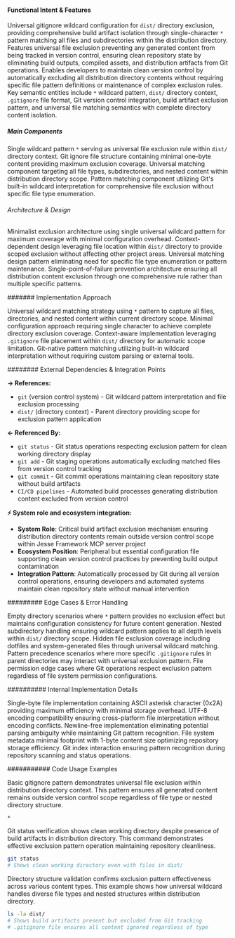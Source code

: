 <!-- CACHE_METADATA_START -->
<!-- Source File: {PROJECT_ROOT}/jesse-framework-mcp/dist/.gitignore -->
<!-- Cached On: 2025-07-04T15:53:22.902892 -->
<!-- Source Modified: 2025-06-27T17:33:47.704567 -->
<!-- Cache Version: 1.0 -->
<!-- CACHE_METADATA_END -->

#### Functional Intent & Features

Universal gitignore wildcard configuration for `dist/` directory exclusion, providing comprehensive build artifact isolation through single-character `*` pattern matching all files and subdirectories within the distribution directory. Features universal file exclusion preventing any generated content from being tracked in version control, ensuring clean repository state by eliminating build outputs, compiled assets, and distribution artifacts from Git operations. Enables developers to maintain clean version control by automatically excluding all distribution directory contents without requiring specific file pattern definitions or maintenance of complex exclusion rules. Key semantic entities include `*` wildcard pattern, `dist/` directory context, `.gitignore` file format, Git version control integration, build artifact exclusion pattern, and universal file matching semantics with complete directory content isolation.

##### Main Components

Single wildcard pattern `*` serving as universal file exclusion rule within `dist/` directory context. Git ignore file structure containing minimal one-byte content providing maximum exclusion coverage. Universal matching component targeting all file types, subdirectories, and nested content within distribution directory scope. Pattern matching component utilizing Git's built-in wildcard interpretation for comprehensive file exclusion without specific file type enumeration.

###### Architecture & Design

Minimalist exclusion architecture using single universal wildcard pattern for maximum coverage with minimal configuration overhead. Context-dependent design leveraging file location within `dist/` directory to provide scoped exclusion without affecting other project areas. Universal matching design pattern eliminating need for specific file type enumeration or pattern maintenance. Single-point-of-failure prevention architecture ensuring all distribution content exclusion through one comprehensive rule rather than multiple specific patterns.

####### Implementation Approach

Universal wildcard matching strategy using `*` pattern to capture all files, directories, and nested content within current directory scope. Minimal configuration approach requiring single character to achieve complete directory exclusion coverage. Context-aware implementation leveraging `.gitignore` file placement within `dist/` directory for automatic scope limitation. Git-native pattern matching utilizing built-in wildcard interpretation without requiring custom parsing or external tools.

######## External Dependencies & Integration Points

**→ References:**
- `git` (version control system) - Git wildcard pattern interpretation and file exclusion processing
- `dist/` (directory context) - Parent directory providing scope for exclusion pattern application

**← Referenced By:**
- `git status` - Git status operations respecting exclusion pattern for clean working directory display
- `git add` - Git staging operations automatically excluding matched files from version control tracking
- `git commit` - Git commit operations maintaining clean repository state without build artifacts
- `CI/CD pipelines` - Automated build processes generating distribution content excluded from version control

**⚡ System role and ecosystem integration:**
- **System Role**: Critical build artifact exclusion mechanism ensuring distribution directory contents remain outside version control scope within Jesse Framework MCP server project
- **Ecosystem Position**: Peripheral but essential configuration file supporting clean version control practices by preventing build output contamination
- **Integration Pattern**: Automatically processed by Git during all version control operations, ensuring developers and automated systems maintain clean repository state without manual intervention

######### Edge Cases & Error Handling

Empty directory scenarios where `*` pattern provides no exclusion effect but maintains configuration consistency for future content generation. Nested subdirectory handling ensuring wildcard pattern applies to all depth levels within `dist/` directory scope. Hidden file exclusion coverage including dotfiles and system-generated files through universal wildcard matching. Pattern precedence scenarios where more specific `.gitignore` rules in parent directories may interact with universal exclusion pattern. File permission edge cases where Git operations respect exclusion pattern regardless of file system permission configurations.

########## Internal Implementation Details

Single-byte file implementation containing ASCII asterisk character (0x2A) providing maximum efficiency with minimal storage overhead. UTF-8 encoding compatibility ensuring cross-platform file interpretation without encoding conflicts. Newline-free implementation eliminating potential parsing ambiguity while maintaining Git pattern recognition. File system metadata minimal footprint with 1-byte content size optimizing repository storage efficiency. Git index interaction ensuring pattern recognition during repository scanning and status operations.

########### Code Usage Examples

Basic gitignore pattern demonstrates universal file exclusion within distribution directory context. This pattern ensures all generated content remains outside version control scope regardless of file type or nested directory structure.

```gitignore
*
```

Git status verification shows clean working directory despite presence of build artifacts in distribution directory. This command demonstrates effective exclusion pattern operation maintaining repository cleanliness.

```bash
git status
# Shows clean working directory even with files in dist/
```

Directory structure validation confirms exclusion pattern effectiveness across various content types. This example shows how universal wildcard handles diverse file types and nested structures within distribution directory.

```bash
ls -la dist/
# Shows build artifacts present but excluded from Git tracking
# .gitignore file ensures all content ignored regardless of type
```